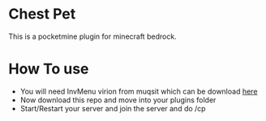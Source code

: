 
<div id="first">
<h1>Chest Pet</h1>

<p>This is a pocketmine plugin for minecraft bedrock.</p>

# How To use

<ul>
<li>You will need InvMenu virion from muqsit which can be download <a href="https://poggit.pmmp.io/r/111485/InvMenu_dev-153.phar">here</a></li>
<li>Now download this repo and move into your plugins folder </li>

<li>Start/Restart your server and join the server and do /cp</li>

</ul>

</div>